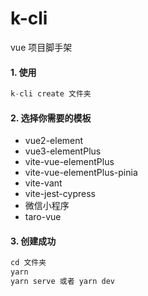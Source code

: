 # k-cli

vue 项目脚手架

#### 1. 使用

```js
k-cli create 文件夹
```

#### 2. 选择你需要的模板

- vue2-element
- vue3-elementPlus
- vite-vue-elementPlus
- vite-vue-elementPlus-pinia
- vite-vant
- vite-jest-cypress
- 微信小程序
- taro-vue

#### 3. 创建成功

```js
cd 文件夹
yarn
yarn serve 或者 yarn dev
```
